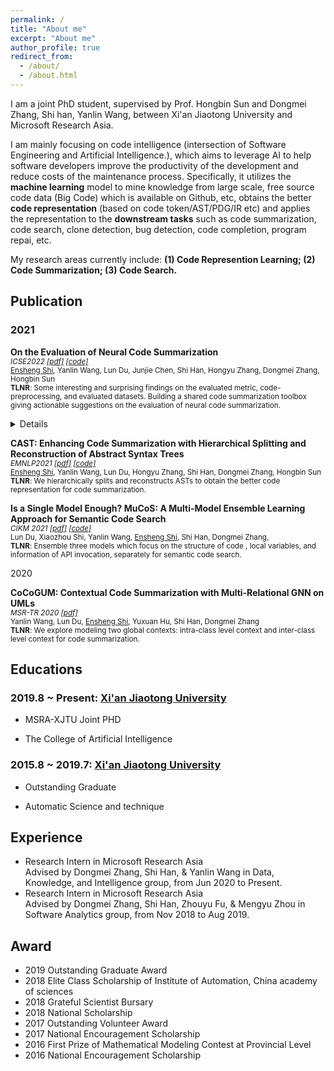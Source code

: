 ```yaml
---
permalink: /
title: "About me"
excerpt: "About me"
author_profile: true
redirect_from: 
  - /about/
  - /about.html
---
```

I am a joint PhD student, supervised by Prof. Hongbin Sun and Dongmei Zhang, Shi han, Yanlin Wang, between Xi'an Jiaotong University and Microsoft Research Asia. 

I am mainly focusing on code intelligence (intersection of Software Engineering and Artificial Intelligence.), which aims to leverage AI to help software developers improve the productivity of the development and reduce costs of the maintenance process. Specifically, it utilizes the **machine learning** model to mine knowledge from large scale, free source code data (Big Code) which is available on Github, etc, obtains the better **code representation** (based on code token/AST/PDG/IR etc) and applies the representation to the **downstream tasks** such as code summarization, code search, clone detection, bug detection,  code completion, program repai, etc.

My research areas currently include: **(1) Code Represention Learning; (2) Code Summarization; (3) Code Search.**



## Publication
### 2021

<p><b>On the Evaluation of Neural Code Summarization</b> <br>
<small>
<i>ICSE2022 <a href="https://arxiv.org/abs/2107.07112">[pdf]</a> <a href="https://arxiv.org/abs/2107.07112">[code]</a></i>
<br />
<u>Ensheng Shi</u>, Yanlin Wang, Lun Du, Junjie Chen, Shi Han, Hongyu Zhang, Dongmei Zhang, Hongbin Sun 
<br /><b>TLNR</b>: Some interesting and surprising findings on the evaluated metric, code-preprocessing, and evaluated datasets. Building a shared code summarization toolbox giving actionable suggestions on the evaluation of neural code summarization. 
<br />
<details>
<summary></summary>
<ul>
<li> BLEU_DC (sentence BLEU with smoothing method 4) is most correlated to human perception on the evaluation of neural code summarization model among the 6 widely used BLEU variants.
</li>
<li> Performing S (identifier splitting) is always significantly better than not performing it. And different code pre-processing has a large impact on performance (-18\% to +25\%)
</li>
<li> To more comprehensively evaluate different models, it is recommended to use multiple datasets, as rank among models can be inconsistent on different datasets.
</li>
<li>More findings of the evaluated metric, code pre-processing operations, evaluated datasets(the data size, splitting way, and duplication ratio )
</li>
</ul>
</details>
</small>
</p>

<p><b>CAST: Enhancing Code Summarization with Hierarchical Splitting and Reconstruction of Abstract Syntax Trees</b> 
<br><small>
<i>EMNLP2021 <a href="https://aclanthology.org/2021.emnlp-main.332.pdf">[pdf]</a> <a href="https://github.com/DeepSoftwareAnalytics/CAST">[code]</a></i>
<br />
<u>Ensheng Shi</u>, Yanlin Wang, Lun Du, Hongyu Zhang, Shi Han, Dongmei Zhang, Hongbin Sun
<br /><b>TLNR</b>: We hierarchically
splits and reconstructs ASTs to obtain the better code representation for code summarization.</small>
</p>

<p><b>Is a Single Model Enough? MuCoS: A Multi-Model Ensemble Learning Approach for Semantic Code Search</b> 
<br><small>
<i>CIKM 2021 <a href="https://dl.acm.org/doi/abs/10.1145/3459637.3482127">[pdf]</a> <a href="https://github.com/Xzh0u/MuCoS">[code]</a></i>
<br />
 Lun Du, Xiaozhou Shi, Yanlin Wang, <u>Ensheng Shi</u>,  Shi Han, Dongmei Zhang,
<br /><b>TLNR</b>: Ensemble three models which focus on the structure of code , local variables, and information of API invocation, separately for semantic code search.</small>
</p>

2020
<p><b>CoCoGUM: Contextual Code Summarization with
Multi-Relational GNN on UMLs</b> 
<br><small>
<i>MSR-TR 2020 <a href="https://www.microsoft.com/en-us/research/uploads/prod/2020/05/CoCoGUM-TR.pdf">[pdf]</a> </i>
<br />
Yanlin Wang, Lun Du, <u>Ensheng Shi</u>, Yuxuan Hu, Shi Han, Dongmei Zhang
<br /><b>TLNR</b>: We explore modeling two global
contexts: intra-class level context and inter-class level context for code summarization.</small>
</p>

## Educations

 <td align="left"><h3>
2019.8 ~ Present: <a href="http://en.xjtu.edu.cn/">Xi'an Jiaotong University</a> </h3>
<ul>
<li><p>MSRA-XJTU Joint PHD</p>
</li>
<li><p>The College of Artificial Intelligence</p>
</li>
</ul>
</td>

<td align="left"><h3>
2015.8 ~ 2019.7: <a href="http://en.xjtu.edu.cn/">Xi'an Jiaotong University</a> </h3>
<ul>
<li><p>Outstanding Graduate</p>
</li>
<li><p>Automatic Science and technique</p>
</li>
</ul>
</td>

## Experience
<ul>
<li>
Research Intern in Microsoft Research Asia<br>
Advised by Dongmei Zhang, Shi Han, & Yanlin Wang in Data, Knowledge, and Intelligence group, from Jun 2020 to Present.
</li>
<li>
Research Intern in Microsoft Research Asia<br>
Advised by Dongmei Zhang, Shi Han, Zhouyu Fu, & Mengyu Zhou in Software Analytics group, from Nov 2018 to Aug 2019.

</li>
</ul>

## Award
<ul>
<li>
2019 Outstanding Graduate Award 
</li>
<li>
2018 Elite Class Scholarship of Institute of Automation, China academy of sciences
</li>
<li>
2018 Grateful Scientist Bursary
</li>
<li>
2018 National Scholarship
</li>
<li>
2017 Outstanding Volunteer Award
</li>
<li>2017 National  Encouragement Scholarship
</li>
<li>
2016 First Prize of Mathematical Modeling Contest at Provincial Level
</li>
<li>2016 National  Encouragement Scholarship
</li>
</ul>